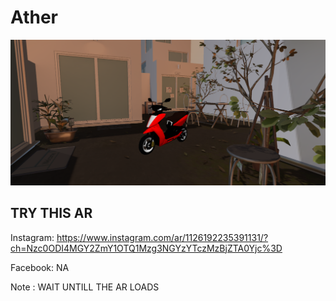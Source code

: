 # Ather

![image](https://github.com/nababuddin/Ather/blob/main/Screenshot%202024-04-01%20204648.png)





<h2>TRY THIS AR</h2>

Instagram: https://www.instagram.com/ar/1126192235391131/?ch=Nzc0ODI4MGY2ZmY1OTQ1Mzg3NGYzYTczMzBjZTA0Yjc%3D

Facebook: NA

Note : WAIT UNTILL THE AR LOADS

